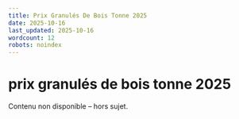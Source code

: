 ```yaml
---
title: Prix Granulés De Bois Tonne 2025
date: 2025-10-16
last_updated: 2025-10-16
wordcount: 12
robots: noindex
---
```


# prix granulés de bois tonne 2025

Contenu non disponible – hors sujet.